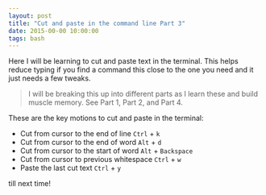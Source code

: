 ```yaml
---
layout: post
title: "Cut and paste in the command line Part 3"
date: 2015-00-00 10:00:00
tags: bash
---
```


Here I will be learning to cut and paste text in the terminal. This helps reduce typing if you find a command this close to the one you need and it just needs a few tweaks.

<!--more-->

> I will be breaking this up into different parts as I learn these and build muscle memory. See Part 1, Part 2, and Part 4.

These are the key motions to cut and paste in the terminal:
* Cut from cursor to the end of line ```Ctrl``` + ```k```
* Cut from cursor to the end of word ```Alt``` + ```d```
* Cut from cursor to the start of word ```Alt``` + ```Backspace```
* Cut from cursor to previous whitespace ```Ctrl``` + ```w```
* Paste the last cut text ```Ctrl``` + ```y```

till next time!
